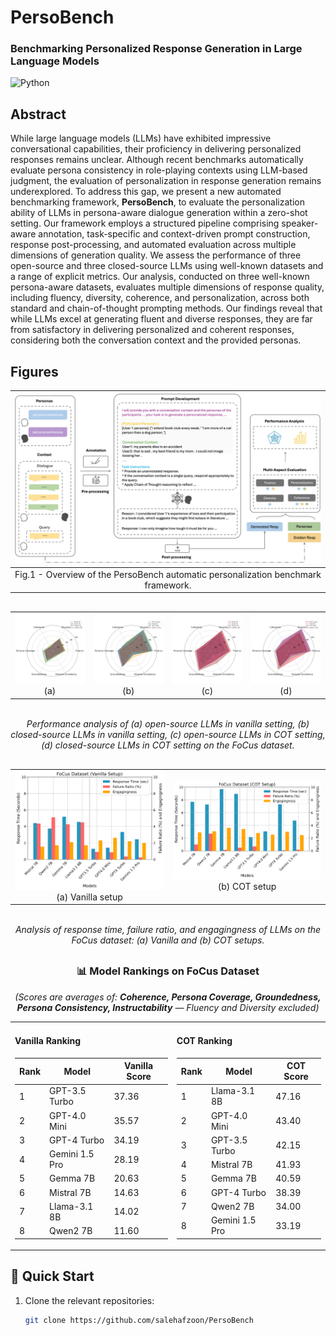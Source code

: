 # PersoBench
### Benchmarking Personalized Response Generation in Large Language Models
![Python](https://img.shields.io/badge/Python-Compatible-green.svg)


## Abstract
While large language models (LLMs) have exhibited impressive conversational capabilities, their proficiency in delivering personalized responses remains unclear. Although recent benchmarks automatically evaluate persona consistency in role-playing contexts using LLM-based judgment, the evaluation of personalization in response generation remains underexplored. To address this gap, we present a new automated benchmarking framework, **PersoBench**, to evaluate the personalization ability of LLMs in persona-aware dialogue generation within a zero-shot setting. Our framework employs a structured pipeline comprising speaker-aware annotation, task-specific and context-driven prompt construction, response post-processing, and automated evaluation across multiple dimensions of generation quality. We assess the performance of three open-source and three closed-source LLMs using well-known datasets and a range of explicit metrics. Our analysis, conducted on three well-known persona-aware datasets, evaluates multiple dimensions of response quality, including fluency, diversity, coherence, and personalization, across both standard and chain-of-thought prompting methods. Our findings reveal that while LLMs excel at generating fluent and diverse responses, they are far from satisfactory in delivering personalized and coherent responses, considering both the conversation context and the provided personas.


## Figures

| ![First Image Description](Figures/PersoBench_Overview.jpg) | 
|:----------------------------------------------------------:|
| Fig.1 - Overview of the PersoBench automatic personalization benchmark framework.|

<div align="center" style="margin: 30px 0;">

<table>
  <tr>
    <td align="center">
      <img src="Figures/radar_vanilla_open_source.png" alt="open-source vanilla" width="300"><br/>
      (a)
    </td>
    <td align="center">
      <img src="Figures/radar_vanilla_closed_source.png" alt="closed-source vanilla" width="300"><br/>
      (b)
    </td>
    <td align="center">
      <img src="Figures/radar_cot_open_source.png" alt="open-source cot" width="300"><br/>
      (c)
    </td>
    <td align="center">
      <img src="Figures/radar_cot_closed_source.png" alt="closed-source cot" width="300"><br/>
      (d)
    </td>
  </tr>
</table>

<br/>

<em>
Performance analysis of (a) open-source LLMs in vanilla setting,  
(b) closed-source LLMs in vanilla setting,  
(c) open-source LLMs in COT setting,  
(d) closed-source LLMs in COT setting on the FoCus dataset.
</em>

</div>


<div align="center" style="margin: 30px 0;">

<table>
  <tr>
    <td align="center">
      <img src="Figures/focus_vanilla_setup_grouped_plus_scaled.png" alt="vanilla setup" width="350"><br/>
      (a) Vanilla setup
    </td>
    <td align="center">
      <img src="Figures/focus_cot_setup_grouped_plus_scaled.png" alt="cot setup" width="350"><br/>
      (b) COT setup
    </td>
  </tr>
</table>

<br/>

<em>
Analysis of response time, failure ratio, and engagingness of LLMs on the FoCus dataset:  
(a) Vanilla and (b) COT setups.
</em>

</div>



<div align="center">

### 📊 Model Rankings on FoCus Dataset  
*(Scores are averages of: **Coherence, Persona Coverage, Groundedness, Persona Consistency, Instructability** — Fluency and Diversity excluded)*

<table>
<tr>
<td valign="top">

#### Vanilla Ranking
| Rank | Model         | Vanilla Score |
|------|---------------|---------------|
| 1    | GPT-3.5 Turbo | 37.36         |
| 2    | GPT-4.0 Mini  | 35.57         |
| 3    | GPT-4 Turbo   | 34.19         |
| 4    | Gemini 1.5 Pro| 28.19         |
| 5    | Gemma 7B      | 20.63         |
| 6    | Mistral 7B    | 14.63         |
| 7    | Llama-3.1 8B  | 14.02         |
| 8    | Qwen2 7B      | 11.60         |

</td>
<td valign="top">

#### COT Ranking
| Rank | Model         | COT Score |
|------|---------------|-----------|
| 1    | Llama-3.1 8B  | 47.16     |
| 2    | GPT-4.0 Mini  | 43.40     |
| 3    | GPT-3.5 Turbo | 42.15     |
| 4    | Mistral 7B    | 41.93     |
| 5    | Gemma 7B      | 40.59     |
| 6    | GPT-4 Turbo   | 38.39     |
| 7    | Qwen2 7B      | 34.00     |
| 8    | Gemini 1.5 Pro| 33.19     |

</td>
</tr>
</table>

</div>






## 🚀 Quick Start

1. Clone the relevant repositories:
   ```bash
   git clone https://github.com/salehafzoon/PersoBench

